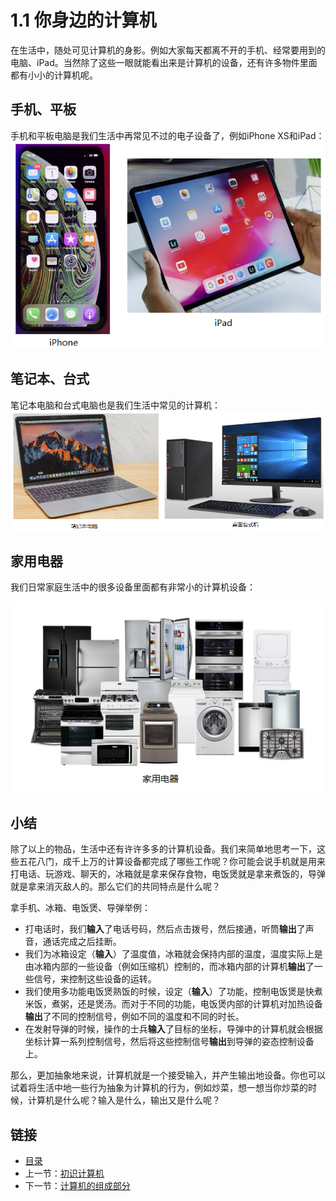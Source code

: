 # 1.1 你身边的计算机

在生活中，随处可见计算机的身影。例如大家每天都离不开的手机、经常要用到的电脑、iPad。当然除了这些一眼就能看出来是计算机的设备，还有许多物件里面都有小小的计算机呢。

## 手机、平板

手机和平板电脑是我们生活中再常见不过的电子设备了，例如iPhone XS和iPad：
![iphone and ipad](./images/01.1.iPhone-and-iPad.png)

## 笔记本、台式

笔记本电脑和台式电脑也是我们生活中常见的计算机：
![laptop and desktop](./images/01.1.laptop-and-desktop.png)

## 家用电器

我们日常家庭生活中的很多设备里面都有非常小的计算机设备：

![appliances](./images/01.1.appliances.png)

## 小结

除了以上的物品，生活中还有许许多多的计算机设备。我们来简单地思考一下，这些五花八门，成千上万的计算设备都完成了哪些工作呢？你可能会说手机就是用来打电话、玩游戏、聊天的，冰箱就是拿来保存食物，电饭煲就是拿来煮饭的，导弹就是拿来消灭敌人的。那么它们的共同特点是什么呢？

拿手机、冰箱、电饭煲、导弹举例：

- 打电话时，我们**输入**了电话号码，然后点击拨号，然后接通，听筒**输出**了声音，通话完成之后挂断。
- 我们为冰箱设定（**输入**）了温度值，冰箱就会保持内部的温度，温度实际上是由冰箱内部的一些设备（例如压缩机）控制的，而冰箱内部的计算机**输出**了一些信号，来控制这些设备的运转。
- 我们使用多功能电饭煲熟饭的时候，设定（**输入**）了功能，控制电饭煲是快煮米饭，煮粥，还是煲汤。而对于不同的功能，电饭煲内部的计算机对加热设备**输出**了不同的控制信号，例如不同的温度和不同的时长。
- 在发射导弹的时候，操作的士兵**输入**了目标的坐标，导弹中的计算机就会根据坐标计算一系列控制信号，然后将这些控制信号**输出**到导弹的姿态控制设备上。

那么，更加抽象地来说，计算机就是一个接受输入，并产生输出地设备。你也可以试着将生活中地一些行为抽象为计算机的行为，例如炒菜，想一想当你炒菜的时候，计算机是什么呢？输入是什么，输出又是什么呢？

## 链接

- [目录](./preface.md)
- 上一节：[初识计算机](./01.0.md)
- 下一节：[计算机的组成部分](./01.2.md)